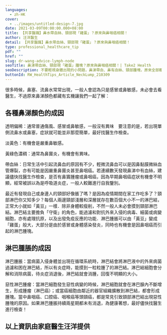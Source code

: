 ```yaml
---
languages:
  - zh-HK
cover:
  - ../images/untitled-design-7.jpg
date: 2021-03-09T00:00:00.000+08:00
title: 【共享醫識】鼻水帶血絲、頸部現「雞蛋」？原來與鼻咽癌相關！
author: 汪洋醫生
detail: 【共享醫識】鼻水帶血絲、頸部現「雞蛋」？原來與鼻咽癌相關！
type: professional_healthcare_tip
pdf: ""
href: ""
slug: dr-wang-advice-lymph-node
seoTitle: 鼻涕帶血絲、頸部現「雞蛋」腫塊？原來與鼻咽癌相關！| Take2 Health
seoDescription: 不要輕視身體出現的小問題，鼻涕帶血、鼻有血絲、頸部腫塊，原來全部都和鼻咽癌有關。點擊進入Take2 Health了解更多鼻咽癌症狀。
buttonId: RW_HealthTips_Article_NeckLump_210309
---
```

很多時候，鼻塞、流鼻水常常出現，一般人會認為只是感冒或鼻敏感，未必會去看醫生，不過原來鼻涕顏色都藏有玄機讓我們一起了解：

## **各種鼻涕顏色的成因**

透明偏稀：通常普通傷風、感冒或鼻敏感，一般沒有異味　要注意的是，若出現單側流鼻水或鼻塞，症狀就可能並非那麼簡單，最好找醫生作檢查。

淡黃色：有機會是嚴重鼻敏感。

黃綠色濃稠：通常為鼻竇炎，有機會有異味。

帶血絲：日常生活中引起流鼻血的原因有不少，輕微流鼻血可以是因鼻黏膜微絲血管爆裂，亦有可能是因嚴重鼻竇炎甚至鼻咽癌。若連續數天發現鼻涕中有血絲，建議儘快找醫生作檢查，是否有鼻竇腫瘤或鼻咽癌，因為早期鼻咽癌症狀有機會不明顯，經常被誤以為是呼吸道炎症，一般人較難進行自我鑒別。

最近有發現自己或身邊人的頸部好像脹了嗎？是因為疫情期間在家工作吃多了？頸部淋巴你又知多少？每個人兩邊頸部淺層和深層就存在數百個大小不一的淋巴結，正常大小就如「黃豆」一樣．除非身體較瘦削，不然一般人未必會摸到頸部淋巴結。淋巴結主要擔負「守衛」的角色，能過濾和對抗外來入侵的病毒、細菌或病變細胞，亦有處理抗原，以及出發免疫反應的功能．淋巴腫脹可以由「黃豆」變成「雞蛋」般大，大部分是由於感冒或身體感染發炎，同時也有機會是因鼻咽癌而引起的淋巴腫塊。

## **淋巴腫脹的成因**

淋巴腫脹：當病菌入侵身體並出現在循環系統時，淋巴結會將淋巴液中的外來病菌過濾和困在淋巴結，所以有炎症時，能摸到一粒粒腫了的淋巴結。淋巴結細胞會分解和消除病菌，待炎症消退後，淋巴結就會消腫，回復不明顯的大小。

惡性淋巴腫瘤：當淋巴細胞發生惡性病變的時候，淋巴細胞就會在淋巴腺內不斷增生，形成腫瘤（淋巴癌）；或當癌細胞由鄰近的器官組織擴散到淋巴結，都會形成腫塊。當中鼻咽癌、口腔癌、咽喉癌等頭頸癌，都是常見引致頸部淋巴結出現惡性腫塊的原因。如果淋巴腫脹持續兩星期都未有消退，為健康著想，最好儘快找醫生進行檢查！

## 以上資訊由家庭醫生汪洋提供